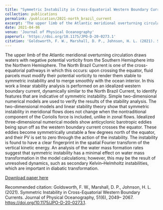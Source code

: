 ```yaml
---
title: "Symmetric Instability in Cross-Equatorial Western Boundary Currents"
collection: publications
permalink: /publication/2021-north_brazil_current
excerpt: 'The upper limb of the Atlantic meridional overturning circulation draws waters with negative potential vorticity from the Southern Hemisphere into the Northern Hemisphere. The North Brazil Current is one of the cross-equatorial pathways in which this occurs: upon crossing the equator, fluid parcels must modify their potential vorticity to render them stable to symmetric instability and to merge smoothly with the ocean interior. In this work a linear stability analysis is performed on an idealized western boundary current, dynamically similar to the North Brazil Current, to identify features that are indicative of symmetric instability. Simple two-dimensional numerical models are used to verify the results of the stability analysis. The two-dimensional models and linear stability theory show that symmetric instability in meridional flows does not change when the nontraditional component of the Coriolis force is included, unlike in zonal flows. Idealized three-dimensional numerical models show anticyclonic barotropic eddies being spun off as the western boundary current crosses the equator. These eddies become symmetrically unstable a few degrees north of the equator, and their PV is set to zero through the action of the instability. The instability is found to have a clear fingerprint in the spatial Fourier transform of the vertical kinetic energy. An analysis of the water mass formation rates suggest that symmetric instability has a minimal effect on water mass transformation in the model calculations; however, this may be the result of unresolved dynamics, such as secondary Kelvin–Helmholtz instabilities, which are important in diabatic transformation.'
date: 2021-04-06
venue: 'Journal of Physical Oceanography'
paperurl: 'https://doi.org/10.1175/JPO-D-20-0273.1'
citation: 'Goldsworth, F. W., Marshall, D. P., Johnson, H. L. (2021). Symmetric Instability in Cross-Equatorial Western Boundary Currents. Journal of Physical Oceanography, 51(6), 2049– 2067. https://doi.org/10.1175/JPO-D-20-0273.1.'
---
```

The upper limb of the Atlantic meridional overturning circulation draws waters with negative potential vorticity from the Southern Hemisphere into the Northern Hemisphere. The North Brazil Current is one of the cross-equatorial pathways in which this occurs: upon crossing the equator, fluid parcels must modify their potential vorticity to render them stable to symmetric instability and to merge smoothly with the ocean interior. In this work a linear stability analysis is performed on an idealized western boundary current, dynamically similar to the North Brazil Current, to identify features that are indicative of symmetric instability. Simple two-dimensional numerical models are used to verify the results of the stability analysis. The two-dimensional models and linear stability theory show that symmetric instability in meridional flows does not change when the nontraditional component of the Coriolis force is included, unlike in zonal flows. Idealized three-dimensional numerical models show anticyclonic barotropic eddies being spun off as the western boundary current crosses the equator. These eddies become symmetrically unstable a few degrees north of the equator, and their PV is set to zero through the action of the instability. The instability is found to have a clear fingerprint in the spatial Fourier transform of the vertical kinetic energy. An analysis of the water mass formation rates suggest that symmetric instability has a minimal effect on water mass transformation in the model calculations; however, this may be the result of unresolved dynamics, such as secondary Kelvin–Helmholtz instabilities, which are important in diabatic transformation.

[Download paper here](http://fraserwg.github.io/files/2020-north_brazil_current.pdf)

Recommended citation: Goldsworth, F. W., Marshall, D. P., Johnson, H. L. (2021). Symmetric Instability in Cross-Equatorial Western Boundary Currents. Journal of Physical Oceanography, 51(6), 2049– 2067. https://doi.org/10.1175/JPO-D-20-0273.1.

